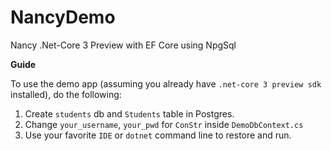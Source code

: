 # NancyDemo
Nancy .Net-Core 3 Preview with EF Core using NpgSql

**Guide**

To use the demo app (assuming you already have `.net-core 3 preview sdk` installed), do the following:

1. Create `students` db and `Students` table in Postgres.
2. Change `your_username`, `your_pwd` for `ConStr` inside `DemoDbContext.cs` 
3. Use your favorite `IDE` or `dotnet` command line to restore and run.
